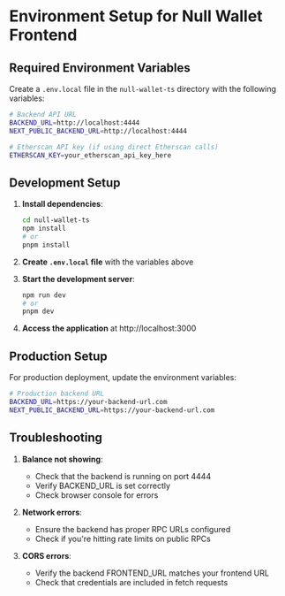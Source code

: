 # Environment Setup for Null Wallet Frontend

## Required Environment Variables

Create a `.env.local` file in the `null-wallet-ts` directory with the following variables:

```bash
# Backend API URL
BACKEND_URL=http://localhost:4444
NEXT_PUBLIC_BACKEND_URL=http://localhost:4444

# Etherscan API key (if using direct Etherscan calls)
ETHERSCAN_KEY=your_etherscan_api_key_here
```

## Development Setup

1. **Install dependencies**:
   ```bash
   cd null-wallet-ts
   npm install
   # or
   pnpm install
   ```

2. **Create `.env.local` file** with the variables above

3. **Start the development server**:
   ```bash
   npm run dev
   # or
   pnpm dev
   ```

4. **Access the application** at http://localhost:3000

## Production Setup

For production deployment, update the environment variables:

```bash
# Production backend URL
BACKEND_URL=https://your-backend-url.com
NEXT_PUBLIC_BACKEND_URL=https://your-backend-url.com
```

## Troubleshooting

1. **Balance not showing**: 
   - Check that the backend is running on port 4444
   - Verify BACKEND_URL is set correctly
   - Check browser console for errors

2. **Network errors**:
   - Ensure the backend has proper RPC URLs configured
   - Check if you're hitting rate limits on public RPCs

3. **CORS errors**:
   - Verify the backend FRONTEND_URL matches your frontend URL
   - Check that credentials are included in fetch requests 